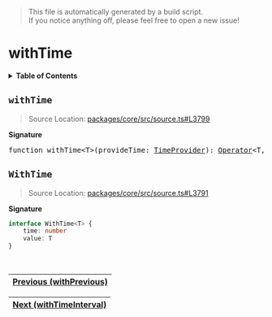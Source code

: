 > This file is automatically generated by a build script.<br>If you notice anything off, please feel free to open a new issue!

# withTime

<details><summary><b>Table of Contents</b></summary><br>

1. [<code>withTime</code>](#withTime)
   1. [<code>WithTime</code>](#WithTime)</details>

## <a name="withTime"></a><code>withTime</code>

> Source Location: [packages\/core\/src\/source.ts#L3799](..\/..\/packages\/core\/src\/source.ts#L3799)

<b>Signature</b>

<pre>function withTime&lt;T&gt;(provideTime: <a href="../07-api-utils/04-TimeProvider.md#TimeProvider">TimeProvider</a>): <a href="000-Operator.md#Operator">Operator</a>&lt;T, <a href="#WithTime">WithTime</a>&lt;T&gt;&gt;</pre>

## <a name="WithTime"></a><code>WithTime</code>

> Source Location: [packages\/core\/src\/source.ts#L3791](..\/..\/packages\/core\/src\/source.ts#L3791)

<b>Signature</b>

```ts
interface WithTime<T> {
    time: number
    value: T
}
```
<br>

| [Previous \(withPrevious\)](104-withPrevious.md#readme) |
| --- |

<div align="right">

| [Next \(withTimeInterval\)](106-withTimeInterval.md#readme) |
| --- |
</div>
